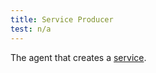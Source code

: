 ```yaml
---
title: Service Producer
test: n/a
---
```


The agent that creates a [service](/pt-br/docs/reference/glossary/#service).
